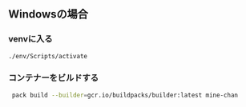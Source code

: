

## Windowsの場合
### venvに入る
```bash
./env/Scripts/activate
```

### コンテナーをビルドする
```bash
 pack build --builder=gcr.io/buildpacks/builder:latest mine-chan
```
